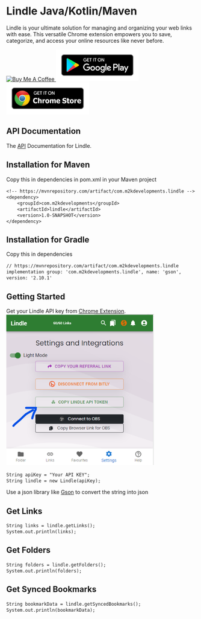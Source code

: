 # Lindle Java/Kotlin/Maven
Lindle is your ultimate solution for managing and organizing your web links with ease. This versatile Chrome extension empowers you to save, categorize, and access your online resources like never before.

<a href="https://www.buymeacoffee.com/m2kdevelopments" target="_blank">
<img src="https://cdn.buymeacoffee.com/buttons/v2/default-yellow.png" alt="Buy Me A Coffee" style="height: 60px !important;width: 217px !important;" />
</a>

<a href="https://play.google.com/store/apps/details?id=com.m2kdevelopments.lindle" target="_blank">
    <img src="./googleplay.png" alt="Google Play" style="height: 85px !important" />
</a>
<a href="https://chrome.google.com/webstore/detail/igkkojjaikfmiibedalhgmfnjohlhmaj" target="_blank">
    <img src="./chromestore.png" alt="Chrome Store" style="height: 85px !important" />
</a>


## API Documentation
The <a href="https://lindle.me/api-docs">API</a> Documentation for Lindle.


## Installation for Maven
Copy this in dependencies in pom.xml in your Maven project
```
<!-- https://mvnrepository.com/artifact/com.m2kdevelopments.lindle -->
<dependency>
    <groupId>com.m2kdevelopments</groupId>
    <artifactId>lindle</artifactId>
    <version>1.0-SNAPSHOT</version>
</dependency>
```

## Installation for Gradle
Copy this in dependencies
```
// https://mvnrepository.com/artifact/com.m2kdevelopments.lindle
implementation group: 'com.m2kdevelopments.lindle', name: 'gson', version: '2.10.1'
```


## Getting Started
Get your Lindle API key from <a href="https://chrome.google.com/webstore/detail/igkkojjaikfmiibedalhgmfnjohlhmaj">Chrome Extension</a>.
<br/>
<img src="./api.png" alt="Chrome Extension" style="height: 400px !important" />

```
String apiKey = "Your API KEY";
String lindle = new Lindle(apiKey);
```

Use a json library like <a href="https://mvnrepository.com/artifact/com.google.code.gson/gson/2.10.1">Gson</a> to convert the string into json

## Get Links
```
String links = lindle.getLinks();
System.out.println(links);
```


## Get Folders
```
String folders = lindle.getFolders();
System.out.println(folders);
```

## Get Synced Bookmarks
```
String bookmarkData = lindle.getSyncedBookmarks();
System.out.println(bookmarkData);
```